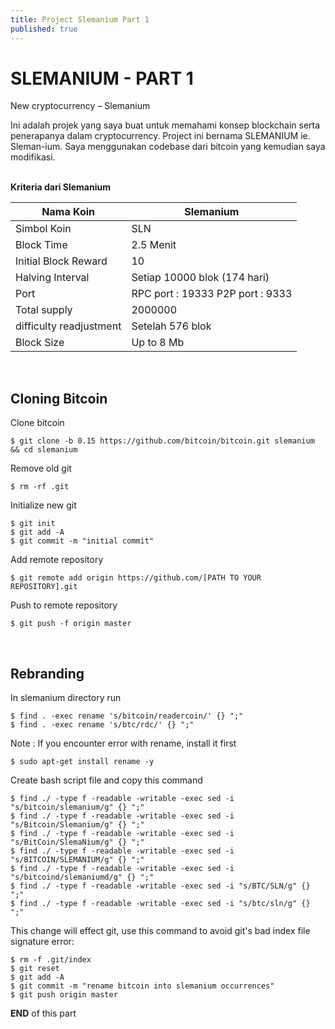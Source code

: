```yaml
---
title: Project Slemanium Part 1
published: true
---
```


# [](#header-1) SLEMANIUM - PART 1

New cryptocurrency – Slemanium

Ini adalah projek yang saya buat untuk memahami konsep blockchain serta penerapanya dalam cryptocurrency. Project ini bernama SLEMANIUM ie. Sleman-ium. Saya menggunakan codebase dari bitcoin yang kemudian saya modifikasi.<br/><br/>

**Kriteria dari Slemanium**

| Nama Koin               | Slemanium                        |
|-------------------------|----------------------------------|
| Simbol Koin             | SLN                              |
| Block Time              | 2.5 Menit                        |
| Initial Block Reward    | 10                               |
| Halving Interval        | Setiap 10000 blok (174 hari)     |
| Port                    | RPC port : 19333 P2P port : 9333 |
| Total supply            | 2000000                          |
| difficulty readjustment | Setelah 576 blok                 |
| Block Size              | Up to 8 Mb                       |

<br/>

## Cloning Bitcoin

Clone bitcoin
```console
$ git clone -b 0.15 https://github.com/bitcoin/bitcoin.git slemanium && cd slemanium
```
Remove old git 
```console
$ rm -­rf .git
```
Initialize new git
```console
$ git init
$ git add ­-A 
$ git commit -m "initial commit"
```
Add remote repository

```console
$ git remote add origin https://github.com/[PATH TO YOUR REPOSITORY].git
```
Push to remote repository
```console
$ git push -f origin master
```
<br>

## Rebranding

In slemanium directory run

```console
$ find . -exec rename 's/bitcoin/readercoin/' {} ";"
$ find . -exec rename 's/btc/rdc/' {} ";"
```
Note : If you encounter error with rename, install it first

`$ sudo apt-get install rename -y`

Create bash script file and copy this command 
```console
$ find ./ -type f -readable -writable -exec sed -i "s/bitcoin/slemanium/g" {} ";"
$ find ./ -type f -readable -writable -exec sed -i "s/Bitcoin/Slemanium/g" {} ";"
$ find ./ -type f -readable -writable -exec sed -i "s/BitCoin/SlemaNium/g" {} ";"
$ find ./ -type f -readable -writable -exec sed -i "s/BITCOIN/SLEMANIUM/g" {} ";"
$ find ./ -type f -readable -writable -exec sed -i "s/bitcoind/slemaniumd/g" {} ";"
$ find ./ -type f -readable -writable -exec sed -i "s/BTC/SLN/g" {} ";"
$ find ./ -type f -readable -writable -exec sed -i "s/btc/sln/g" {} ";"
```
This change will effect git, use this command to avoid git's bad index file signature error:
```console
$ rm -f .git/index
$ git reset
$ git add -A
$ git commit -m "rename bitcoin into slemanium occurrences"
$ git push origin master
```

**END** of this part